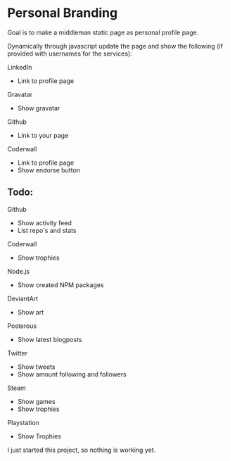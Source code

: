 Personal Branding
=================

Goal is to make a middleman static page as personal profile page.

Dynamically through javascript update the page and show the following
(if provided with usernames for the services):

LinkedIn

- Link to profile page

Gravatar

- Show gravatar

Github

- Link to your page

Coderwall

- Link to profile page
- Show endorse button

Todo:
-----

Github

- Show activity feed
- List repo's and stats

Coderwall

- Show trophies

Node.js

- Show created NPM packages

DeviantArt

- Show art

Posterous

- Show latest blogposts

Twitter

- Show tweets
- Show amount following and followers

Steam

- Show games
- Show trophies

Playstation

- Show Trophies

I just started this project, so nothing is working yet.

